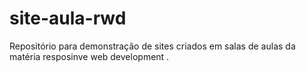 # site-aula-rwd
Repositório para demonstração de sites criados em salas de aulas da matéria resposinve web development .
